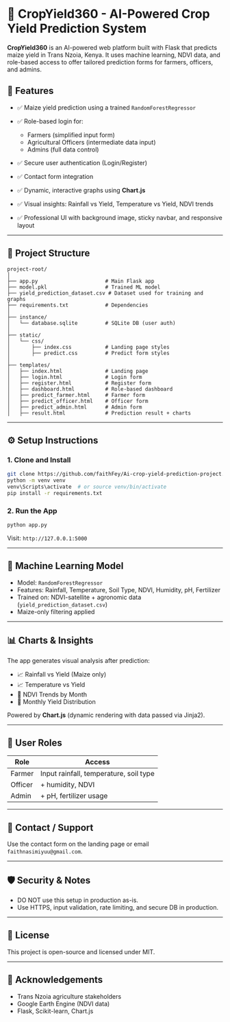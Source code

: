 # 🌾 CropYield360 - AI-Powered Crop Yield Prediction System

**CropYield360** is an AI-powered web platform built with Flask that predicts maize yield in Trans Nzoia, Kenya. It uses machine learning, NDVI data, and role-based access to offer tailored prediction forms for farmers, officers, and admins.

## 🚀 Features

* ✅ Maize yield prediction using a trained `RandomForestRegressor`
* ✅ Role-based login for:

  * Farmers (simplified input form)
  * Agricultural Officers (intermediate data input)
  * Admins (full data control)
* ✅ Secure user authentication (Login/Register)
* ✅ Contact form integration
* ✅ Dynamic, interactive graphs using **Chart.js**
* ✅ Visual insights: Rainfall vs Yield, Temperature vs Yield, NDVI trends
* ✅ Professional UI with background image, sticky navbar, and responsive layout

---

## 📁 Project Structure

```
project-root/
│
├── app.py                      # Main Flask app
├── model.pkl                   # Trained ML model
├── yield_prediction_dataset.csv # Dataset used for training and graphs
├── requirements.txt            # Dependencies
│
├── instance/
│   └── database.sqlite         # SQLite DB (user auth)
│
├── static/
│   └── css/
│       ├── index.css           # Landing page styles
│       ├── predict.css         # Predict form styles
│
├── templates/
│   ├── index.html              # Landing page
│   ├── login.html              # Login form
│   ├── register.html           # Register form
│   ├── dashboard.html          # Role-based dashboard
│   ├── predict_farmer.html     # Farmer form
│   ├── predict_officer.html    # Officer form
│   ├── predict_admin.html      # Admin form
│   ├── result.html             # Prediction result + charts
```

---

## ⚙️ Setup Instructions

### 1. Clone and Install

```bash
git clone https://github.com/faithFey/Ai-crop-yield-prediction-project.git
python -m venv venv
venv\Scripts\activate  # or source venv/bin/activate
pip install -r requirements.txt
```

### 2. Run the App

```bash
python app.py
```

Visit: `http://127.0.0.1:5000`

---

## 🧠 Machine Learning Model

* Model: `RandomForestRegressor`
* Features: Rainfall, Temperature, Soil Type, NDVI, Humidity, pH, Fertilizer
* Trained on: NDVI-satellite + agronomic data (`yield_prediction_dataset.csv`)
* Maize-only filtering applied

---

## 📊 Charts & Insights

The app generates visual analysis after prediction:

* 📈 Rainfall vs Yield (Maize only)
* 📈 Temperature vs Yield
* 🌿 NDVI Trends by Month
* 📆 Monthly Yield Distribution

Powered by **Chart.js** (dynamic rendering with data passed via Jinja2).

---

## 👥 User Roles

| Role    | Access                                 |
| ------- | -------------------------------------- |
| Farmer  | Input rainfall, temperature, soil type |
| Officer | + humidity, NDVI                       |
| Admin   | + pH, fertilizer usage                 |

---

## 📨 Contact / Support

Use the contact form on the landing page or email `faithnasimiyuu@gmail.com`.

---

## 🛡️ Security & Notes

* DO NOT use this setup in production as-is.
* Use HTTPS, input validation, rate limiting, and secure DB in production.

---

## 📌 License

This project is open-source and licensed under MIT.

---

## 🙏 Acknowledgements

* Trans Nzoia agriculture stakeholders
* Google Earth Engine (NDVI data)
* Flask, Scikit-learn, Chart.js
